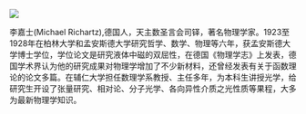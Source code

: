 ![](https://s2.loli.net/2022/08/14/1C2gI9qUHYb8cE6.jpg)

李嘉士(Michael Richartz),德国人，天主数圣言会司铎，著名物理学家。1923至1928年在柏林大学和孟安斯德大学研究哲学、数学、物理等六年，获孟安斯德大学博士学位，学位论文是研究液体中磁的双屈性，在德国《物理学志》上发表，德国学术界认为他的研究成果对物理学增加了不少新材料，还曾经发表有关于函数理论的论文多篇。在辅仁大学担任数理学系教授、主任多年，为本科生讲授光学，给研究生开设了张量研究、相对论、分子光学、各向异性介质之光性质等果程，大多为最新物理学知识。